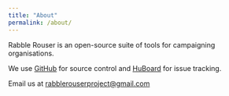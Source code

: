```yaml
---
title: "About"
permalink: /about/
---
```


Rabble Rouser is an open-source suite of tools for campaigning organisations.

We use [GitHub](https://github.com/rabblerouser) for source control and [HuBoard](https://huboard.com/rabblerouser/) for issue tracking.

Email us at rabblerouserproject@gmail.com

